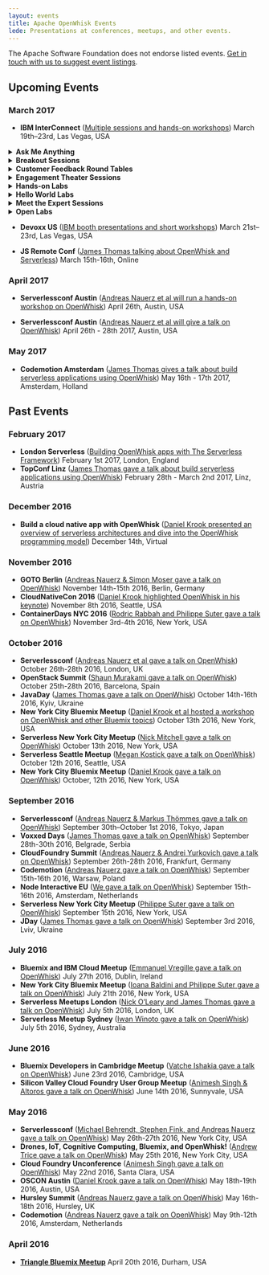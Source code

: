 ```yaml
---
layout: events
title: Apache OpenWhisk Events
lede: Presentations at conferences, meetups, and other events.
---
```


The Apache Software Foundation does not endorse listed events. [Get in touch with us to suggest event listings](/social).

## Upcoming Events

### March 2017

- **IBM InterConnect** ([Multiple sessions and hands-on workshops](http://www.ibm.com/cloud-computing/us/en/interconnect/)) March 19th–23rd, Las Vegas, USA
<details><summary><strong>Ask Me Anything</strong></summary>
<ul>
<li><a href="https://myibm.ibm.com/events/interconnect/all-sessions/session/7291A" target="_blank">BAS-7291: Bluemix OpenWhisk: Ask Me Anything Expert Station</a><br/>
Tue 21-Mar 01:00 PM - 02:45 PM; Concourse, Bayside B, Level 1 DevZone Ask Me Anything; Carlos Santana (IBM)</li>
</ul>
</details>
<details><summary><strong>Breakout Sessions</strong></summary>
<ul>
<li><a href="https://myibm.ibm.com/events/interconnect/all-sessions/session/4467A" target="_blank">BAS-4467: Containerize, PaaS or Go Serverless?: A Case Study in Application Deployment Models</a><br/>
Tue, 21-Mar 11:30 AM - 12:15 PM; Mandalay Bay North, Level 0 Islander G; Phil Estes (IBM), Lin Sun (IBM)</li>
<li><a href="https://myibm.ibm.com/events/interconnect/all-sessions/session/3351A" target="_blank">BBM-3351: MediaSpirit: A Bluemix and OpenWhisk Love Story</a><br/>
Mon, 20-Mar 02:00 PM - 02:45 PM; Mandalay Bay North, Level 0 South Pacific G; Barry Nijenhuis (SiteSpirit), Andreas Nauerz (IBM)</li>
<li><a href="https://myibm.ibm.com/events/interconnect/all-sessions/session/1081A" target="_blank">BCP-1081: What’s New with the IBM Bluemix Core Platform?</a><br/>
Thu, 23-Mar 09:30 AM - 10:15 AM; Mandalay Bay North, Level 0 South Pacific E; Simon Daniel Moser (IBM), Michael Behrendt (IBM)</li>
<li><a href="https://myibm.ibm.com/events/interconnect/all-sessions/session/1596A" target="_blank">BCS-1596: Computation in Real-time on the Network</a><br/>
Wed, 22-Mar 02:00 PM - 02:45 PM;	Mandalay Bay North, Level 0 South Pacific B; Dan Zeitman, PubNub (IBM Business Partner)</li>
<li><a href="https://myibm.ibm.com/events/interconnect/all-sessions/session/2724A" target="_blank">BMO-2724: Create Event-Driven iOS Apps Using IBM Mobile Foundation, OpenWhisk Runtime and Server-Side Swift</a><br/>
Mon, 20-Mar 03:15 PM - 04:00 PM; Mandalay Bay North, Level 0 South Pacific D; Srinivasan Nanduri (IBM), Girish Dhanakshirur (IBM)</li>
<li><a href="https://myibm.ibm.com/events/interconnect/all-sessions/session/5811A" target="_blank">BMO-5811: Managing Video Assets in the Cloud with Object Storage and Node.js</a><br/>
Wed, 22-Mar 08:00 AM - 08:45 AM; Mandalay Bay North, Level 0 South Pacific D; Andrew Trice (IBM)</li>
<li><a href="https://myibm.ibm.com/events/interconnect/all-sessions/session/4073A" target="_blank">BOP-4073: Serverless, Event-Driven Architectures and Bluemix OpenWhisk: Overview and IBM's Technical Strategy</a><br/>
Wed, 22-Mar 02:00 PM - 02:45 PM; Mandalay Bay North, Level 0 South Pacific H; Michael Behrendt (IBM), Andreas Nauerz (IBM)</li>
<li><a href="https://myibm.ibm.com/events/interconnect/all-sessions/session/5064A" target="_blank">BOP-5064: OpenWhisk, Adobe, and developerWorks Open for High-Powered Applications</a><br/>
Wed, 22-Mar 08:00 AM - 08:45 AM; Mandalay Bay North, Level 0 South Pacific J; Andreas Nauerz (IBM), Felix Meschberger (Adobe)</li>
<li><a href="https://myibm.ibm.com/events/interconnect/all-sessions/session/5421A" target="_blank">BOP-5421: How to Build Homogeneously from One Source Repository to Mobile and Microservices Targets</a><br/>
Wed, 22-Mar 09:00 AM - 09:45 AM; Mandalay Bay North, Level 0 South Pacific J; Roland Barcia (IBM), John Pearson (Wakefern)</li>
<li><a href="https://myibm.ibm.com/events/interconnect/all-sessions/session/5513A" target="_blank">BOP-5513: Serverless Architectures in Banking: OpenWhisk on IBM Bluemix at Santander</a><br/>
Tue, 21-Mar 03:45 PM - 04:30 PM; Mandalay Bay North, Level 0 South Pacific J; Daniel Krook (IBM), Luis Enriquez (Banco Santander)</li>
<li><a href="https://myibm.ibm.com/events/interconnect/all-sessions/session/3044A" target="_blank">CLC-3044: Retail Customer Feedback: Case Study with OpenWhisk, Watson and Mobile Services on IBM Bluemix</a><br/>
Wed, 22-Mar 01:00 PM - 01:45 PM; Mandalay Bay South, Level 2 Lagoon F; Thejaswini Ramachandra (IBM), Srinivasan Nanduri (IBM)</li>
<li><a href="https://myibm.ibm.com/events/interconnect/all-sessions/session/4460A" target="_blank">HHA-4460: Combining OpenWhisk (Serverless), OpenAPI (Swagger) and IBM API Connect to Build Powerful APIs</a><br/>
Wed, 22-Mar 04:15 PM - 05:00 PM; Mandalay Bay South, Level 2 Breakers C; Joe Sepi (IBM)</li>
<li><a href="https://myibm.ibm.com/events/interconnect/all-sessions/session/6324A" target="_blank">HHA-6324: How to Secure and Control API, Microservices and Serverless Workloads</a>; Thu, 23-Mar 10:30 AM - 11:15 AM; Mandalay Bay South, Level 2 Lagoon H;	Shiu-Fun Poon (IBM), Matt Roberts (IBM), Krithika Prakash (IBM)</li>
<li><a href="https://myibm.ibm.com/events/interconnect/all-sessions/session/3248A" target="_blank">HMT-3248: Integrating New Tools into IBM Bluemix Continuous Delivery Toolchains</a><br/>
Wed, 22-Mar 02:00 PM - 02:45 PM; Mandalay Bay South, Level 2 Mandalay Bay Ballroom D; Chris Brealey (IBM), Simon Kaegi (IBM)</li>
<li>NBS-1427: Serverless: Where We are Now and Where We're Heading<br/>
Sun, 19-Mar 09:30 AM - 10:30 AM; Mandalay Bay South, Level 2 Reef A; Michael Behrendt (IBM), Andreas Nauerz (IBM)</li>
</ul>
</details>
<details><summary><strong>Customer Feedback Round Tables</strong></summary>
<ul>
<li><a href="https://myibm.ibm.com/events/interconnect/all-sessions/session/6671A" target="_blank">BAS-6671: Shaping the Future of Serverless APIs and Microservices in IBM Bluemix</a><br/>
Mon, 20-Mar 01:00 PM - 01:45 PM; Mandalay Bay North, Level 0 Coral A; Carlos Santana (IBM), Sajan Sankaran (IBM), Andrew Hoyt (IBM)</li>
<li><a href="https://myibm.ibm.com/events/interconnect/all-sessions/session/6671B" target="_blank">BAS-6671: Shaping the Future of Serverless APIs and Microservices in IBM Bluemix</a><br/>
Wed, 22-Mar 08:00 AM - 08:45 AM; Mandalay Bay North, Level 0 Coral A; Carlos Santana (IBM), Sajan Sankaran (IBM), Andrew Hoyt (IBM)</li>
<li><a href="https://myibm.ibm.com/events/interconnect/all-sessions/session/6637A" target="_blank">HHA-6637: Shaping the Future of IBM DataPower and API Gateways</a><br/>
Mon, 20-Mar 11:15 AM - 12:00 PM; Mandalay Bay North, Level 0 Coral A; Tony Ffrench (IBM), Ozair Sheikh (IBM)</li>
</ul>
</details>
<details><summary><strong>Engagement Theater Sessions</strong></summary>
<ul>
<li><a href="https://myibm.ibm.com/events/interconnect/all-sessions/session/6522A" target="_blank">BOP-6522: Build a Cloud Native App with Apache OpenWhisk</a><br/>
Wed, 22-Mar 11:45 AM - 12:05 PM; Concourse, Bayside B, Level 1 Engagement Theater Booth #649; Daniel Krook (IBM)</li>
</ul>
</details>
<details><summary><strong>Hands-on Labs</strong></summary>
<ul>
<li><a href="https://myibm.ibm.com/events/interconnect/all-sessions/session/3163A" target="_blank">BAS-3163: Serverless Bots: Create Efficient Inexpensive, Event-Driven Bots with Node.js and OpenWhisk</a><br/>
Mon, 20-Mar 03:15 PM - 05:00 PM; Mandalay Bay South, Level 3 South Seas B; Erin McKean (IBM)</li>
<li><a href="https://myibm.ibm.com/events/interconnect/all-sessions/session/3397A" target="_blank">BAS-3397: Event-Driven and Serverless Computing with IBM Bluemix OpenWhisk</a><br/>
Tue, 21-Mar 01:30 PM - 05:30 PM; Mandalay Bay South, Level 3 South Seas I1;	Andreas Nauerz (IBM), Carlos Santana (IBM)</li>
<li><a href="https://myibm.ibm.com/events/interconnect/all-sessions/session/2450B" target="_blank">BCP-2450: Working with IBM OpenWhisk in Bluemix</a><br/>
Mon, 20-Mar 04:15 PM - 05:00 PM; Mandalay Bay South, Level 3 South Seas I1; Budi Darmawan (IBM), Pam Geiger (IBM)</li>
<li><a href="https://myibm.ibm.com/events/interconnect/all-sessions/session/2256A" target="_blank">BCS-2256: Build Your First Cognitive Chatbot Using OpenWhisk</a><br/>
Wed, 22-Mar 03:15 PM - 05:00 PM; Mandalay Bay South, Level 3 South Seas B; Carlos Santana (IBM), Andreas Nauerz (IBM)</li>
</ul>
</details>
<details><summary><strong>Hello World Labs</strong></summary>
<ul>
<li><a href="https://myibm.ibm.com/events/interconnect/all-sessions/session/7070A" target="_blank">BAS-7070: Event-Driven and Serverless Computing with IBM Bluemix OpenWhisk: Learn the Basics Hands-On Now!</a><br/>
Wed, 22-Mar 09:00 AM - 12:45 PM; Concourse, Bayside B, Level 1 DevZone Hello World Lab #4; Andreas Nauerz (IBM)</li>
</ul>
</details>
<details><summary><strong>Meet the Expert Sessions</strong></summary>
<ul>
<li><a href="https://myibm.ibm.com/events/interconnect/all-sessions/session/7122A" target="_blank">BOP-7122: Creating Serverless IoT Applications Using OpenWhisk, Docker and Node-RED</a><br/>
Wed, 22-Mar 09:00 AM - 09:45 AM; Concourse, Bayside B, Level 1 Meet the Experts Forum #1; Kalonji Bankole (IBM), Alex Glikson (IBM)</li>
</ul>
</details>
<details><summary><strong>Open Labs</strong></summary>
<ul>
<li>9002: Event-driven and Serverless Computing with IBM Bluemix OpenWhisk: Learn the basics now!<br/>
Mon - Thurs drop In; Mandalay Bay North, South Seas E&F; Andreas Nauerz (IBM)</li>
</ul>
</details>
  
- **Devoxx US** ([IBM booth presentations and short workshops](https://devoxx.us/))
  March 21st–23rd, Las Vegas, USA

- **JS Remote Conf** ([James Thomas talking about OpenWhisk and Serverless](https://devchat.tv/conferences/js-remote-conf-2017)) March 15th-16th, Online

### April 2017

- **Serverlessconf Austin** ([Andreas Nauerz et al will run a hands-on workshop on OpenWhisk](https://medium.com/openwhisk/openwhisk-workshop-at-the-serverless-conference-in-austin-sign-up-now-c2b88f5bac9d#.73xz9bl16)) April 26th, Austin, USA

- **Serverlessconf Austin** ([Andreas Nauerz et al will give a talk on OpenWhisk](http://austin.serverlessconf.io/)) April 26th - 28th 2017, Austin, USA

### May 2017

- **Codemotion Amsterdam** ([James Thomas gives a talk about build serverless applications using OpenWhisk](http://amsterdam2017.codemotionworld.com/)) May 16th - 17th 2017, Amsterdam, Holland

## Past Events

### February 2017

- **London Serverless** ([Building OpenWhisk apps with The Serverless Framework](https://www.twitch.tv/videos/119142073)) February 1st 2017, London, England
- **TopConf Linz** ([James Thomas gave a talk about build serverless applications using OpenWhisk](http://topconf.com/linz-2017/)) February 28th - March 2nd 2017, Linz, Austria

### December 2016

- **Build a cloud native app with OpenWhisk** ([Daniel Krook presented an overview of serverless architectures and dive into the OpenWhisk programming model](https://developer.ibm.com/tv/build-a-cloud-native-app-with-openwhisk-event-registration/))
  December 14th, Virtual

### November 2016

- **GOTO Berlin** ([Andreas Nauerz & Simon Moser gave a talk on OpenWhisk](https://gotocon.com/berlin-2016/))
  November 14th-15th 2016, Berlin, Germany
- **CloudNativeCon 2016** ([Daniel Krook highlighted OpenWhisk in his keynote](https://cnkc16.sched.org/event/8K4c))
  November 8th 2016, Seattle, USA
- **ContainerDays NYC 2016** ([Rodric Rabbah and Philippe Suter gave a talk on OpenWhisk](http://dynamicinfradays.org/events/2016-nyc/))
  November 3rd-4th 2016, New York, USA

### October 2016

- **Serverlessconf** ([Andreas Nauerz et al gave a talk on OpenWhisk](http://london.serverlessconf.io/))
  October 26th-28th 2016, London, UK
- **OpenStack Summit** ([Shaun Murakami gave a talk on OpenWhisk](https://www.openstack.org/summit/barcelona-2016/))
  October 25th-28th 2016, Barcelona, Spain
- **JavaDay** ([James Thomas gave a talk on OpenWhisk](http://javaday.org.ua/kyiv/))
  October 14th-16th 2016, Kyiv, Ukraine
- **New York City Bluemix Meetup** ([Daniel Krook et al hosted a workshop on OpenWhisk and other Bluemix topics](http://www.meetup.com/nyc-bluemix/events/233970408/))
  October 13th 2016, New York, USA
- **Serverless New York City Meetup** ([Nick Mitchell gave a talk on OpenWhisk](http://www.meetup.com/Serverless-NYC/events/234479192/))
  October 13th 2016, New York, USA
- **Serverless Seattle Meetup** ([Megan Kostick gave a talk on OpenWhisk](http://www.meetup.com/Serverless-Seattle/events/233807991/))
  October 12th 2016, Seattle, USA
- **New York City Bluemix Meetup** ([Daniel Krook gave a talk on OpenWhisk](http://www.meetup.com/nyc-bluemix/events/233968352/))
  October, 12th 2016, New York, USA

### September 2016

- **Serverlessconf** ([Andreas Nauerz & Markus Thömmes gave a talk on OpenWhisk](http://tokyo.serverlessconf.io/))
  September 30th–October 1st 2016, Tokyo, Japan
- **Voxxed Days** ([James Thomas gave a talk on OpenWhisk](https://belgrade.voxxeddays.com/))
  September 28th-30th 2016, Belgrade, Serbia
- **CloudFoundry Summit** ([Andreas Nauerz & Andrei Yurkovich gave a talk on OpenWhisk](https://www.cloudfoundry.org/community/summits/program/about/?summitId=11993/))
  September 26th-28th 2016, Frankfurt, Germany
- **Codemotion** ([Andreas Nauerz gave a talk on OpenWhisk](http://warsaw2016.codemotionworld.com/))
  September 15th-16th 2016, Warsaw, Poland
- **Node Interactive EU** ([We gave a talk on OpenWhisk](http://events.linuxfoundation.org/events/node-interactive-europe/))
  September 15th-16th 2016, Amsterdam, Netherlands
- **Serverless New York City Meetup** ([Philippe Suter gave a talk on OpenWhisk](http://www.meetup.com/Serverless-NYC/events/233736279/))
  September 15th 2016, New York, USA
- **JDay** ([James Thomas gave a talk on OpenWhisk](http://www.jday.com.ua/))
  September 3rd 2016, Lviv, Ukraine

### July 2016

- **Bluemix and IBM Cloud Meetup** ([Emmanuel Vregille gave a talk on OpenWhisk](http://www.irishdev.com/Home/Events/1191-Bluemix-and-IBM-Cloud-Meetup.html))
  July 27th 2016, Dublin, Ireland
- **New York City Bluemix Meetup** ([Ioana Baldini and Philippe Suter gave a talk on OpenWhisk](http://www.meetup.com/nyc-bluemix/events/231944252/))
  July 21th 2016, New York, USA
- **Serverless Meetups London** ([Nick O’Leary and James Thomas gave a talk on OpenWhisk](http://www.meetup.com/Serverless-London/))
  July 5th 2016, London, UK
- **Serverless Meetup Sydney** ([Iwan Winoto gave a talk on OpenWhisk](http://www.meetup.com/Sydney-Serverless-Meetup-Group/events/232020422/))
  July 5th 2016, Sydney, Australia

### June 2016

- **Bluemix Developers in Cambridge Meetup** ([Vatche Ishakia gave a talk on OpenWhisk](http://www.meetup.com/Bluemix-Developers-in-Cambridge/events/231783149/))
  June 23rd 2016, Cambridge, USA
- **Silicon Valley Cloud Foundry User Group Meetup** ([Animesh Singh & Altoros gave a talk on OpenWhisk](http://www.meetup.com/CloudFoundry/events/231791789/))
  June 14th 2016, Sunnyvale, USA

### May 2016

- **Serverlessconf** ([Michael Behrendt, Stephen Fink, and Andreas Nauerz gave a talk on OpenWhisk](http://serverlessconf.io/))
  May 26th-27th 2016, New York City, USA
- **Drones, IoT, Cognitive Computing, Bluemix, and OpenWhisk!** ([Andrew Trice gave a talk on OpenWhisk](http://www.meetup.com/nyc-bluemix/events/231021166/))
  May 25th 2016, New York City, USA
- **Cloud Foundry Unconference** ([Animesh Singh gave a talk on OpenWhisk](http://www.meetup.com/CloudFoundry/events/227086817/))
  May 22nd 2016, Santa Clara, USA
- **OSCON Austin** ([Daniel Krook gave a talk on OpenWhisk](http://conferences.oreilly.com/oscon/open-source-us))
  May 18th-19th 2016, Austin, USA
- **Hursley Summit** ([Andreas Nauerz gave a talk on OpenWhisk](https://www-950.ibm.com/events/wwe/grp/grp004.nsf/v17_events?openform&lp=2016_hursley_landing_page&locale=en_US))
  May 16th-18th 2016, Hursley, UK
- **Codemotion** ([Andreas Nauerz gave a talk on OpenWhisk](http://amsterdam2016.codemotionworld.com/))
  May 9th-12th 2016, Amsterdam, Netherlands

### April 2016

- [**Triangle Bluemix Meetup**](http://www.meetup.com/rtpbluemix/events/229767420/)
  April 20th 2016, Durham, USA
